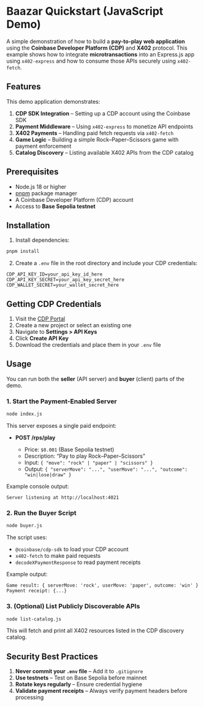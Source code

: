 
# Baazar Quickstart (JavaScript Demo)

A simple demonstration of how to build a **pay-to-play web application** using the **Coinbase Developer Platform (CDP)** and **X402** protocol.
This example shows how to integrate **microtransactions** into an Express.js app using `x402-express` and how to consume those APIs securely using `x402-fetch`.

## Features

This demo application demonstrates:

1. **CDP SDK Integration** – Setting up a CDP account using the Coinbase SDK
2. **Payment Middleware** – Using `x402-express` to monetize API endpoints
3. **X402 Payments** – Handling paid fetch requests via `x402-fetch`
4. **Game Logic** – Building a simple Rock–Paper–Scissors game with payment enforcement
5. **Catalog Discovery** – Listing available X402 APIs from the CDP catalog

## Prerequisites

* Node.js 18 or higher
* [pnpm](https://pnpm.io/) package manager
* A Coinbase Developer Platform (CDP) account
* Access to **Base Sepolia testnet**

## Installation

1. Install dependencies:

```bash
pnpm install
```

2. Create a `.env` file in the root directory and include your CDP credentials:

```env
CDP_API_KEY_ID=your_api_key_id_here
CDP_API_KEY_SECRET=your_api_key_secret_here
CDP_WALLET_SECRET=your_wallet_secret_here
```

## Getting CDP Credentials

1. Visit the [CDP Portal](https://portal.cdp.coinbase.com)
2. Create a new project or select an existing one
3. Navigate to **Settings > API Keys**
4. Click **Create API Key**
5. Download the credentials and place them in your `.env` file

## Usage

You can run both the **seller** (API server) and **buyer** (client) parts of the demo.

### 1. Start the Payment-Enabled Server

```bash
node index.js
```

This server exposes a single paid endpoint:

* **POST /rps/play**

  * Price: `$0.001` (Base Sepolia testnet)
  * Description: “Pay to play Rock–Paper–Scissors”
  * Input: `{ "move": "rock" | "paper" | "scissors" }`
  * Output: `{ "serverMove": "...", "userMove": "...", "outcome": "win|lose|draw" }`

Example console output:

```
Server listening at http://localhost:4021
```

### 2. Run the Buyer Script

```bash
node buyer.js
```

The script uses:

* `@coinbase/cdp-sdk` to load your CDP account
* `x402-fetch` to make paid requests
* `decodeXPaymentResponse` to read payment receipts

Example output:

```
Game result: { serverMove: 'rock', userMove: 'paper', outcome: 'win' }
Payment receipt: {...}
```

### 3. (Optional) List Publicly Discoverable APIs

```bash
node list-catalog.js
```

This will fetch and print all X402 resources listed in the CDP discovery catalog.

## Security Best Practices

1. **Never commit your `.env` file** – Add it to `.gitignore`
2. **Use testnets** – Test on Base Sepolia before mainnet
3. **Rotate keys regularly** – Ensure credential hygiene
4. **Validate payment receipts** – Always verify payment headers before processing
